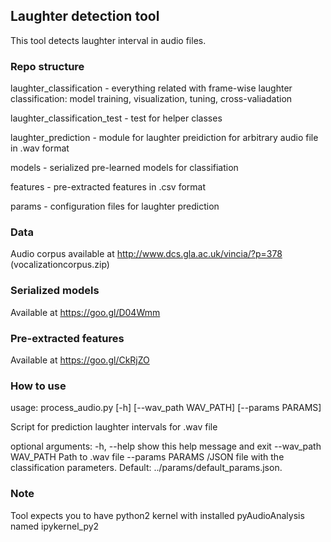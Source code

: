 ## Laughter detection tool

This tool detects laughter interval in audio files.

### Repo structure
laughter_classification - everything related with frame-wise 
 laughter classification: model training, visualization, tuning,
  cross-valiadation

laughter_classification_test - test for helper classes
 
laughter_prediction - module for laughter preidiction for
arbitrary audio file in .wav format

models - serialized pre-learned models for classifiation

features - pre-extracted features in .csv format

params - configuration files for laughter prediction

### Data
Audio corpus available at 
http://www.dcs.gla.ac.uk/vincia/?p=378 (vocalizationcorpus.zip)

### Serialized models
Available at https://goo.gl/D04Wmm

### Pre-extracted features
Available at https://goo.gl/CkRjZO

### How to use
usage: process_audio.py [-h] [--wav_path WAV_PATH] [--params PARAMS]

Script for prediction laughter intervals for .wav file

optional arguments:
  -h, --help           show this help message and exit
  --wav_path WAV_PATH  Path to .wav file
  --params PARAMS      /JSON file with the classification parameters. Default:
                       ../params/default_params.json.

### Note
Tool expects you to have python2 kernel with installed pyAudioAnalysis
named ipykernel_py2
